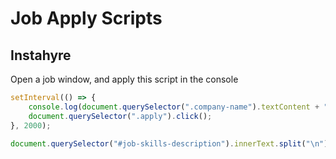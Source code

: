 # Job Apply Scripts

## Instahyre
Open a job window, and apply this script in the console
```javascript
setInterval(() => {
	console.log(document.querySelector(".company-name").textContent + " -> " + document.querySelector(".experience").textContent);
	document.querySelector(".apply").click();
}, 2000);
```
```javascript
document.querySelector("#job-skills-description").innerText.split("\n");
```